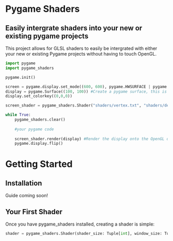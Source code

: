 # Pygame Shaders

## Easily intergrate shaders into your new or existing pygame projects

This project allows for GLSL shaders to easily be intergrated with either your new or existing Pygame projects without having to touch OpenGL.

```python
import pygame
import pygame_shaders

pygame.init()

screen = pygame.display.set_mode((600, 600), pygame.HWSURFACE | pygame.OPENGL | pygame.DOUBLEBUF) #Create the main Python display
display = pygame.Surface((100, 100)) #Create a pygame surface, this is where you will do all your pygame rendering 
display.set_colorkey((0,0,0))

screen_shader = pygame_shaders.Shader("shaders/vertex.txt", "shaders/default_frag.txt")

while True:
    pygame_shaders.clear()
    
    #your pygame code
    
    screen_shader.render(display) #Render the display onto the OpenGL display with the shaders!
    pygame.display.flip()
```

# Getting Started

## Installation
Guide coming soon!

## Your First Shader
Once you have pygame_shaders installed, creating a shader is simple:
```python
shader = pygame_shaders.Shader(shader_size: Tuple[int], window_size: Tuple[int], position: Tuple[int], vertex_shader_path: str, fragment_shader_path: str)
```

